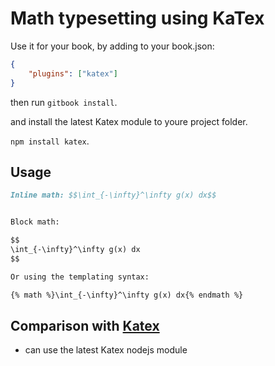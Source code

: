Math typesetting using KaTex
==============

Use it for your book, by adding to your book.json:

```json
{
    "plugins": ["katex"]
}
```

then run `gitbook install`.

and install the latest Katex module to youre project folder.

`npm install katex`.

Usage
-----

```markdown
Inline math: $$\int_{-\infty}^\infty g(x) dx$$


Block math:

$$
\int_{-\infty}^\infty g(x) dx
$$

Or using the templating syntax:

{% math %}\int_{-\infty}^\infty g(x) dx{% endmath %}
```

Comparison with [Katex](https://github.com/GitbookIO/plugin-katex)
----------------------------------------------------------------------

- can use the latest Katex nodejs module
